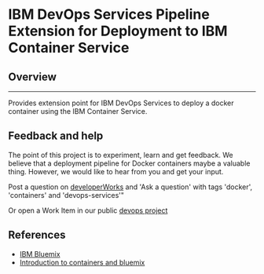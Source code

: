 # IBM DevOps Services Pipeline Extension for Deployment to IBM Container Service

## Overview
--------
Provides extension point for IBM DevOps Services to deploy a docker container using the IBM Container Service.  

## Feedback and help
The point of this project is to experiment, learn and get feedback.  We believe that a deployment pipeline for Docker containers maybe a valuable thing. However, we would like to hear from you and get your input.  

Post a question on [developerWorks](https://developer.ibm.com/answers/) and 'Ask a question' with tags 'docker', 'containers' and 'devops-services'"

Or open a Work Item in our public [devops project](https://hub.jazz.net/project/alchemy/Alchemy-Ostanes)

## References
- [IBM Bluemix](https://console.ng.bluemix.net/)
- [Introduction to containers and bluemix](https://developer.ibm.com/bluemix/docs/set-up-continuous-delivery-ibm-containers/)